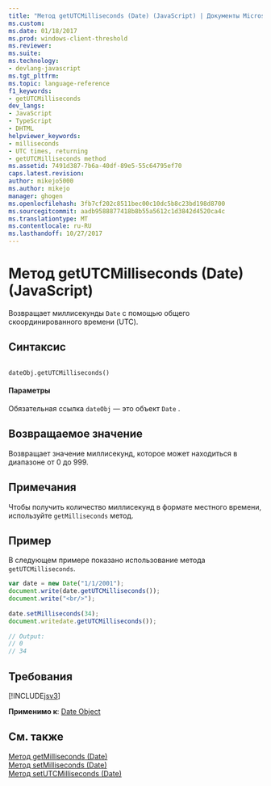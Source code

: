 ```yaml
---
title: "Метод getUTCMilliseconds (Date) (JavaScript) | Документы Microsoft"
ms.custom: 
ms.date: 01/18/2017
ms.prod: windows-client-threshold
ms.reviewer: 
ms.suite: 
ms.technology:
- devlang-javascript
ms.tgt_pltfrm: 
ms.topic: language-reference
f1_keywords:
- getUTCMilliseconds
dev_langs:
- JavaScript
- TypeScript
- DHTML
helpviewer_keywords:
- milliseconds
- UTC times, returning
- getUTCMilliseconds method
ms.assetid: 7491d387-7b6a-40df-89e5-55c64795ef70
caps.latest.revision: 
author: mikejo5000
ms.author: mikejo
manager: ghogen
ms.openlocfilehash: 3fb7cf202c8511bec00c10dc5b8c23bd198d8700
ms.sourcegitcommit: aadb9588877418b8b55a5612c1d3842d4520ca4c
ms.translationtype: MT
ms.contentlocale: ru-RU
ms.lasthandoff: 10/27/2017
---
```

# <a name="getutcmilliseconds-method-date-javascript"></a>Метод getUTCMilliseconds (Date) (JavaScript)
Возвращает миллисекунды `Date` с помощью общего скоординированного времени (UTC).  
  
## <a name="syntax"></a>Синтаксис  
  
```  
  
dateObj.getUTCMilliseconds()   
```  
  
#### <a name="parameters"></a>Параметры  
 Обязательная ссылка `dateObj` — это объект `Date` .  
  
## <a name="return-value"></a>Возвращаемое значение  
 Возвращает значение миллисекунд, которое может находиться в диапазоне от 0 до 999.  
  
## <a name="remarks"></a>Примечания  
 Чтобы получить количество миллисекунд в формате местного времени, используйте `getMilliseconds` метод.  
  
## <a name="example"></a>Пример  
 В следующем примере показано использование метода `getUTCMilliseconds`.  
  
```JavaScript  
var date = new Date("1/1/2001");  
document.write(date.getUTCMilliseconds());  
document.write("<br/>");  
  
date.setMilliseconds(34);  
document.writedate.getUTCMilliseconds());  
  
// Output:  
// 0   
// 34   
```  
  
## <a name="requirements"></a>Требования  
 [!INCLUDE[jsv3](../../javascript/reference/includes/jsv3-md.md)]  
  
 **Применимо к**: [Date Object](../../javascript/reference/date-object-javascript.md)  
  
## <a name="see-also"></a>См. также  
 [Метод getMilliseconds (Date)](../../javascript/reference/getmilliseconds-method-date-javascript.md)   
 [Метод setMilliseconds (Date)](../../javascript/reference/setmilliseconds-method-date-javascript.md)   
 [Метод setUTCMilliseconds (Date)](../../javascript/reference/setutcmilliseconds-method-date-javascript.md)